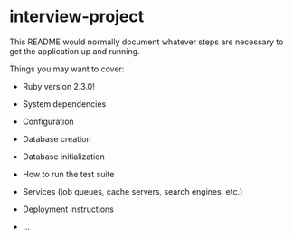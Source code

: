 # interview-project

This README would normally document whatever steps are necessary to get the
application up and running.

Things you may want to cover:

* Ruby version 2.3.0!

* System dependencies

* Configuration

* Database creation

* Database initialization

* How to run the test suite

* Services (job queues, cache servers, search engines, etc.)

* Deployment instructions

* ...

